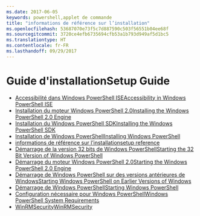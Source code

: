 ```yaml
---
ms.date: 2017-06-05
keywords: powershell,applet de commande
title: "informations de référence sur l’installation"
ms.openlocfilehash: 53687070e73f5c7d887590c503f56551b04ee68f
ms.sourcegitcommit: 3720ce4efb6735694cfb53a1b793d949af5d1bc5
ms.translationtype: HT
ms.contentlocale: fr-FR
ms.lasthandoff: 09/29/2017
---
```

# <a name="setup-guide"></a><span data-ttu-id="ccc40-103">Guide d'installation</span><span class="sxs-lookup"><span data-stu-id="ccc40-103">Setup Guide</span></span>

- [<span data-ttu-id="ccc40-104">Accessibilité dans Windows PowerShell ISE</span><span class="sxs-lookup"><span data-stu-id="ccc40-104">Accessibility in Windows PowerShell ISE</span></span>](Accessibility-in-Windows-PowerShell-ISE.md)
- [<span data-ttu-id="ccc40-105">Installation du moteur Windows PowerShell 2.0</span><span class="sxs-lookup"><span data-stu-id="ccc40-105">Installing the Windows PowerShell 2.0 Engine</span></span>](Installing-the-Windows-PowerShell-2.0-Engine.md)
- [<span data-ttu-id="ccc40-106">Installation du Windows PowerShell SDK</span><span class="sxs-lookup"><span data-stu-id="ccc40-106">Installing the Windows PowerShell SDK</span></span>](Installing-the-Windows-PowerShell-SDK.md)
- [<span data-ttu-id="ccc40-107">Installation de Windows PowerShell</span><span class="sxs-lookup"><span data-stu-id="ccc40-107">Installing Windows PowerShell</span></span>](Installing-Windows-PowerShell.md)
- [<span data-ttu-id="ccc40-108">informations de référence sur l’installation</span><span class="sxs-lookup"><span data-stu-id="ccc40-108">setup reference</span></span>](setup-reference.md)
- [<span data-ttu-id="ccc40-109">Démarrage de la version 32 bits de Windows PowerShell</span><span class="sxs-lookup"><span data-stu-id="ccc40-109">Starting the 32 Bit Version of Windows PowerShell</span></span>](Starting-the-32-Bit-Version-of-Windows-PowerShell.md)
- [<span data-ttu-id="ccc40-110">Démarrage du moteur Windows PowerShell 2.0</span><span class="sxs-lookup"><span data-stu-id="ccc40-110">Starting the Windows PowerShell 2.0 Engine</span></span>](Starting-the-Windows-PowerShell-2.0-Engine.md)
- [<span data-ttu-id="ccc40-111">Démarrage de Windows PowerShell sur des versions antérieures de Windows</span><span class="sxs-lookup"><span data-stu-id="ccc40-111">Starting Windows PowerShell on Earlier Versions of Windows</span></span>](Starting-Windows-PowerShell-on-Earlier-Versions-of-Windows.md)
- [<span data-ttu-id="ccc40-112">Démarrage de Windows PowerShell</span><span class="sxs-lookup"><span data-stu-id="ccc40-112">Starting Windows PowerShell</span></span>](Starting-Windows-PowerShell.md)
- [<span data-ttu-id="ccc40-113">Configuration nécessaire pour Windows PowerShell</span><span class="sxs-lookup"><span data-stu-id="ccc40-113">Windows PowerShell System Requirements</span></span>](Windows-PowerShell-System-Requirements.md)
- [<span data-ttu-id="ccc40-114">WinRMSecurity</span><span class="sxs-lookup"><span data-stu-id="ccc40-114">WinRMSecurity</span></span>](WinRMSecurity.md)

